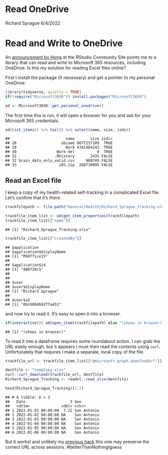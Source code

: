 Read OneDrive
================
Richard Sprague
6/4/2022

# Read and Write to OneDrive

An [announcement by
Hong](https://community.rstudio.com/t/microsoft365r-interface-to-microsoft-365-sharepoint-onedrive-etc/94287)
at the RStudio Community Site points me to a library that can read and
write to Microsoft 365 resources, including OneDrive. Is this my
solution for reading Excel files online?

First I install the package (if necessary) and get a pointer to my
personal OneDrive.

``` r
library(tidyverse, quietly = TRUE)
if(!require("Microsoft365R")) install.packages("Microsoft365R")

od <- Microsoft365R::get_personal_onedrive()
```

The first time this is run, it will open a browser for you and ask for
your Microsoft 365 credentials.

``` r
od$list_items() %>% tail() %>% select(name, size, isdir)
```

    ##                         name       size isdir
    ## 28                    ubiome 8677237189  TRUE
    ## 29                      Work 4341464243  TRUE
    ## 30                  Work-del          0  TRUE
    ## 31                 .Rhistory       2435 FALSE
    ## 32 brain_data_only_valid.csv     980749 FALSE
    ## 33                   iOS.zip  268739095 FALSE

## Read an Excel file

I keep a copy of my health-related self-tracking in a complicated Excel
file. Let’s confirm that it’s there.

``` r
trackfilepath <- file.path("General/Health/Richard_Sprague_Tracking.xlsx")

trackfile_item_list <- od$get_item_properties(trackfilepath)
trackfile_item_list[["name"]]
```

    ## [1] "Richard_Sprague_Tracking.xlsx"

``` r
trackfile_item_list[["createdBy"]]
```

    ## $application
    ## $application$displayName
    ## [1] "MSOffice15"
    ## 
    ## $application$id
    ## [1] "480728c5"
    ## 
    ## 
    ## $user
    ## $user$displayName
    ## [1] "Richard Sprague"
    ## 
    ## $user$id
    ## [1] "8bc6084b92ffa451"

and now try to read it. It’s easy to open it into a browser.

``` r
if(interactive()) od$open_item(trackfilepath) else "(shows in browser)"
```

    ## [1] "(shows in browser)"

To read it into a dataframe requires some roundabout action. I can grab
the URL easily enough, but it appears I must then read the contents
using `curl`. Unfortunately that requires I make a separate, local copy
of the file.

``` r
trackfile_url <- trackfile_item_list[["@microsoft.graph.downloadUrl"]]

destfile <- "tempCopy.xlsx"
curl::curl_download(trackfile_url, destfile)
Richard_Sprague_Tracking <- readxl::read_xlsx(destfile)

head(Richard_Sprague_Tracking)[1:3]
```

    ## # A tibble: 6 × 3
    ##   Date                    Z Geo        
    ##   <dttm>              <dbl> <chr>      
    ## 1 2022-01-01 00:00:00  7.22 San Antonio
    ## 2 2022-01-02 00:00:00 NA    San Antonio
    ## 3 2022-01-03 00:00:00 NA    San Antonio
    ## 4 2022-01-04 00:00:00 NA    San Antonio
    ## 5 2022-01-05 00:00:00 NA    San Antonio
    ## 6 2022-01-06 00:00:00 NA    San Antonio

But it works! and unlikely my [previous
hack](https://richardsprague.com/post/2019/09/20/r-tude-read-onedrive-excel-files/)
this one may preserve the correct URL across sessions.
\#betterThanNothingIguess
